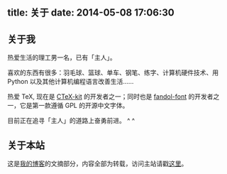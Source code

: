 title: 关于
date: 2014-05-08 17:06:30
---

## 关于我
热爱生活的理工男一名，已有「主人」。

喜欢的东西有很多：羽毛球、篮球、单车、钢笔、练字、计算机硬件技术、用 Python 以及其他计算机编程语言改善生活……

热爱 TeX, 现在是 [CTeX-kit](https://code.google.com/p/ctex-kit/) 的开发者之一；同时也是 [fandol-font](https://code.google.com/p/fandol-font/) 的开发者之一，它是第一款遵循 GPL 的开源中文字体。

目前正在追寻「主人」的道路上奋勇前进。 ^ ^

## 关于本站

这是[我的博客][blog]的文摘部分，内容全部为转载，访问主站请戳[这里][blog]。

[blog]: http://liam0205.me

